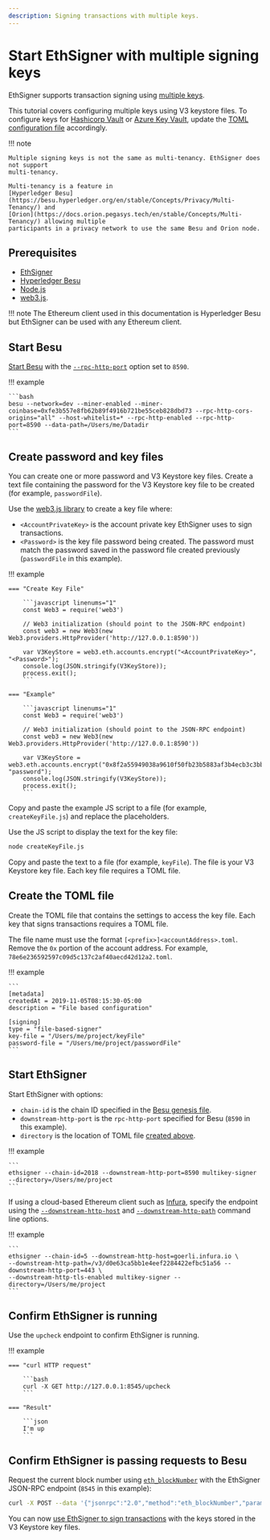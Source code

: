 ```yaml
---
description: Signing transactions with multiple keys.
---
```


# Start EthSigner with multiple signing keys

EthSigner supports transaction signing using [multiple keys](../HowTo/Use-Multiple-Signers.md).

This tutorial covers configuring multiple keys using V3 keystore files. To configure keys for
[Hashicorp Vault](../HowTo/Store-Keys/Use-Hashicorp.md) or
[Azure Key Vault](../HowTo/Store-Keys/Use-Azure.md), update the
[TOML configuration file](../Reference/Multikey-Parameters.md) accordingly.

!!! note

    Multiple signing keys is not the same as multi-tenancy. EthSigner does not support
    multi-tenancy.

    Multi-tenancy is a feature in
    [Hyperledger Besu](https://besu.hyperledger.org/en/stable/Concepts/Privacy/Multi-Tenancy/) and
    [Orion](https://docs.orion.pegasys.tech/en/stable/Concepts/Multi-Tenancy/) allowing multiple
    participants in a privacy network to use the same Besu and Orion node.

## Prerequisites

* [EthSigner](../HowTo/Get-Started/Install-Binaries.md)
* [Hyperledger Besu](https://besu.hyperledger.org/en/stable/HowTo/Get-Started/Install-Binaries/)
* [Node.js](https://nodejs.org/en/download/)
* [web3.js](https://github.com/ethereum/web3.js/).

!!! note
    The Ethereum client used in this documentation is Hyperledger Besu but EthSigner can be used
    with any Ethereum client.

## Start Besu

[Start Besu](https://besu.hyperledger.org/en/stable/HowTo/Get-Started/Starting-node/) with the
[`--rpc-http-port`](https://besu.hyperledger.org/en/stable/Reference/CLI/CLI-Syntax/#rpc-http-port)
option set to `8590`.

!!! example

    ```bash
    besu --network=dev --miner-enabled --miner-coinbase=0xfe3b557e8fb62b89f4916b721be55ceb828dbd73 --rpc-http-cors-origins="all" --host-whitelist=* --rpc-http-enabled --rpc-http-port=8590 --data-path=/Users/me/Datadir
    ```

## Create password and key files

You can create one or more password and V3 Keystore key files. Create a text file containing the
password for the V3 Keystore key file to be created (for example, `passwordFile`).

Use the [web3.js library](https://github.com/ethereum/web3.js/) to create a key file where:

* `<AccountPrivateKey>` is the account private key EthSigner uses to sign transactions.
* `<Password>` is the key file password being created. The password must match the password saved
  in the  password file created previously (`passwordFile` in this example).

!!! example

    === "Create Key File"

        ```javascript linenums="1"
        const Web3 = require('web3')

        // Web3 initialization (should point to the JSON-RPC endpoint)
        const web3 = new Web3(new Web3.providers.HttpProvider('http://127.0.0.1:8590'))

        var V3KeyStore = web3.eth.accounts.encrypt("<AccountPrivateKey>", "<Password>");
        console.log(JSON.stringify(V3KeyStore));
        process.exit();
        ```

    === "Example"

        ```javascript linenums="1"
        const Web3 = require('web3')

        // Web3 initialization (should point to the JSON-RPC endpoint)
        const web3 = new Web3(new Web3.providers.HttpProvider('http://127.0.0.1:8590'))

        var V3KeyStore = web3.eth.accounts.encrypt("0x8f2a55949038a9610f50fb23b5883af3b4ecb3c3bb792cbcefbd1542c692be63", "password");
        console.log(JSON.stringify(V3KeyStore));
        process.exit();
        ```

Copy and paste the example JS script to a file (for example, `createKeyFile.js`) and replace the
placeholders.

Use the JS script to display the text for the key file:

```bash
node createKeyFile.js
```

Copy and paste the text to a file (for example, `keyFile`). The file is your V3 Keystore key file.
Each key file requires a TOML file.

## Create the TOML file

Create the TOML file that contains the settings to access the key file. Each key that signs
transactions requires a TOML file.

The file name must use the format `[<prefix>]<accountAddress>.toml`. Remove the `0x` portion of the
account address. For example, `78e6e236592597c09d5c137c2af40aecd42d12a2.toml`.

!!! example

    ```
    [metadata]
    createdAt = 2019-11-05T08:15:30-05:00
    description = "File based configuration"

    [signing]
    type = "file-based-signer"
    key-file = "/Users/me/project/keyFile"
    password-file = "/Users/me/project/passwordFile"
    ```

## Start EthSigner

Start EthSigner with options:

* `chain-id` is the chain ID specified in the
  [Besu genesis file](https://besu.hyperledger.org/en/stable/Reference/Config-Items/).
* `downstream-http-port` is the `rpc-http-port` specified for Besu (`8590` in this example).
* `directory` is the location of TOML file [created above](#create-the-toml-file).

!!! example

    ```
    ethsigner --chain-id=2018 --downstream-http-port=8590 multikey-signer --directory=/Users/me/project
    ```

If using a cloud-based Ethereum client such as [Infura], specify the endpoint using
the [`--downstream-http-host`](../Reference/CLI/CLI-Syntax.md#downstream-http-host) and
[`--downstream-http-path`](../Reference/CLI/CLI-Syntax.md#downstream-http-path) command line
options.

!!! example

    ```
    ethsigner --chain-id=5 --downstream-http-host=goerli.infura.io \
    --downstream-http-path=/v3/d0e63ca5bb1e4eef2284422efbc51a56 --downstream-http-port=443 \
    --downstream-http-tls-enabled multikey-signer --directory=/Users/me/project
    ```

## Confirm EthSigner is running

Use the `upcheck` endpoint to confirm EthSigner is running.

!!! example

    === "curl HTTP request"

        ```bash
        curl -X GET http://127.0.0.1:8545/upcheck
        ```

    === "Result"

        ```json
        I'm up
        ```

## Confirm EthSigner is passing requests to Besu

Request the current block number using
[`eth_blockNumber`](https://besu.hyperledger.org/en/stable/Reference/API-Methods/#eth_blocknumber)
with the EthSigner JSON-RPC endpoint (`8545` in this example):

```bash
curl -X POST --data '{"jsonrpc":"2.0","method":"eth_blockNumber","params":[],"id":51}' http://127.0.0.1:8545
```

You can now [use EthSigner to sign transactions](../HowTo/Transactions/Make-Transactions.md) with
the keys stored in the V3 Keystore key files.

<!-- links -->
[Infura]: https://infura.io/
